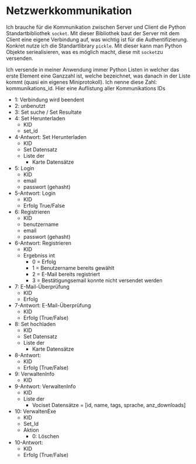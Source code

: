 # Netzwerkkommunikation

Ich brauche für die Kommunikation zwischen Server und Client die Python Standartbibliothek `socket`. Mit dieser Bibliothek baut der Server mit dem Client eine eigene Verbindung auf, was wichtig ist für die Authentifizierung.
Konkret nutze ich die Standartlibrary `pickle`. Mit dieser kann man Python Objekte seriealisieren, was es möglich macht, diese mit `socket`zu versenden.

Ich versende in meiner Anwendung immer Python Listen in welcher das erste Element eine Ganzzahl ist, welche bezeichnet, was danach in der Liste kommt (quasi ein eigenes Miniprotokoll). Ich nenne diese Zahl: kommunikations_id. Hier eine Auflistung aller Kommunikations IDs

- 1: Verbindung wird beendent
- 2: unbenutzt
- 3: Set suche / Set Resultate
- 4: Set Herunterladen
  - KID
  - set_id
- 4-Antwort: Set Herunterladen
  - KID
  - Set Datensatz
  - Liste der
    - Karte Datensätze
- 5: Login
  - KID
  - email
  - passwort (gehasht)
- 5-Antwort: Login
  - KID
  - Erfolg True/False
- 6: Registrieren
  - KID
  - benutzername
  - email
  - passwort (gehasht)
- 6-Antwort: Registrieren
  - KID
  - Ergebniss int
    - 0 = Erfolg
    - 1 = Benutzername bereits gewählt
    - 2 = E-Mail bereits registriert
    - 3 = Bestätigungsemail konnte nicht versendet werden
- 7: E-Mail-Überprüfung
  - KID
  - Erfolg
- 7-Antwort: E-Mail-Überprüfung
  - KID
  - Erfolg (True/False)
- 8: Set hochladen
  - KID
  - Set Datensatz
  - Liste der
    - Karte Datensätze
- 8-Antwort:
  - KID
  - Erfolg (True/False)
- 9: VerwaltenInfo
  - KID
- 9-Antwort: VerwaltenInfo
  - KID
  - Liste der 
    - Vociset Datensätze
    = [id, name, tags, sprache, anz_downloads]
- 10: VerwaltenExe
  - KID
  - Set_Id
  - Aktion
    - 0: Löschen
- 10-Antwort:
  - KID
  - Erfolg (True/False)

